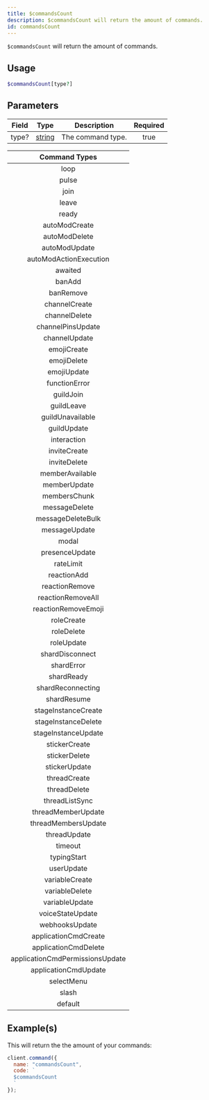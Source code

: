 ```yaml
---
title: $commandsCount
description: $commandsCount will return the amount of commands.
id: commandsCount
---
```


`$commandsCount` will return the amount of commands.

## Usage

```php
$commandsCount[type?]
```

## Parameters

| Field | Type                                                                                              | Description       | Required |
| ----- | ------------------------------------------------------------------------------------------------- | ----------------- | :------: |
| type? | [string](https://developer.mozilla.org/en-US/docs/Web/JavaScript/Reference/Global_Objects/String) | The command type. |   true   |

|          Command Types          |
| :-----------------------------: |
|              loop               |
|              pulse              |
|              join               |
|              leave              |
|              ready              |
|          autoModCreate          |
|          autoModDelete          |
|          autoModUpdate          |
|     autoModActionExecution      |
|             awaited             |
|             banAdd              |
|            banRemove            |
|          channelCreate          |
|          channelDelete          |
|        channelPinsUpdate        |
|          channelUpdate          |
|           emojiCreate           |
|           emojiDelete           |
|           emojiUpdate           |
|          functionError          |
|            guildJoin            |
|           guildLeave            |
|        guildUnavailable         |
|           guildUpdate           |
|           interaction           |
|          inviteCreate           |
|          inviteDelete           |
|         memberAvailable         |
|          memberUpdate           |
|          membersChunk           |
|          messageDelete          |
|        messageDeleteBulk        |
|          messageUpdate          |
|              modal              |
|         presenceUpdate          |
|            rateLimit            |
|           reactionAdd           |
|         reactionRemove          |
|        reactionRemoveAll        |
|       reactionRemoveEmoji       |
|           roleCreate            |
|           roleDelete            |
|           roleUpdate            |
|         shardDisconnect         |
|           shardError            |
|           shardReady            |
|        shardReconnecting        |
|           shardResume           |
|       stageInstanceCreate       |
|       stageInstanceDelete       |
|       stageInstanceUpdate       |
|          stickerCreate          |
|          stickerDelete          |
|          stickerUpdate          |
|          threadCreate           |
|          threadDelete           |
|         threadListSync          |
|       threadMemberUpdate        |
|       threadMembersUpdate       |
|          threadUpdate           |
|             timeout             |
|           typingStart           |
|           userUpdate            |
|         variableCreate          |
|         variableDelete          |
|         variableUpdate          |
|        voiceStateUpdate         |
|         webhooksUpdate          |
|      applicationCmdCreate       |
|      applicationCmdDelete       |
| applicationCmdPermissionsUpdate |
|      applicationCmdUpdate       |
|           selectMenu            |
|              slash              |
|             default             |

## Example(s)

This will return the the amount of your commands:

```javascript
client.command({
  name: "commandsCount",
  code: `
  $commandsCount
  `
});
```
